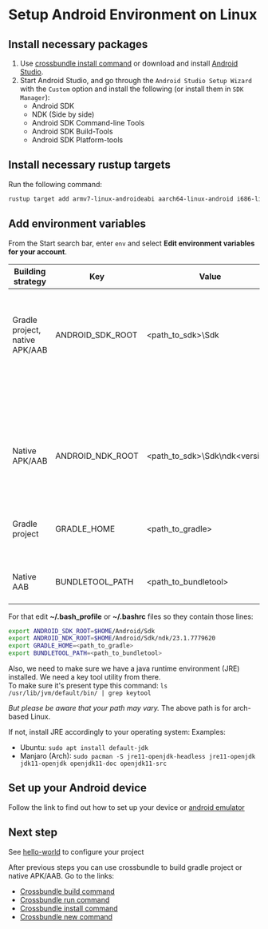 # Setup Android Environment on Linux

## Install necessary packages

1. Use [crossbundle install command](../crossbundle/command-install.md) or download and install [Android Studio](https://developer.android.com/studio).
2. Start Android Studio, and go through the `Android Studio Setup Wizard` with the `Custom` option and install the following (or install them in `SDK Manager`):
   - Android SDK
   - NDK (Side by side)
   - Android SDK Command-line Tools
   - Android SDK Build-Tools
   - Android SDK Platform-tools

## Install necessary rustup targets

Run the following command:

```sh
rustup target add armv7-linux-androideabi aarch64-linux-android i686-linux-android x86_64-linux-android
```

## Add environment variables

From the Start search bar, enter `env` and select **Edit environment variables for your account**.

| Building strategy | Key  | Value       | Description |
| ----------------- | ---- | ----------- | ------------|
| Gradle project, native APK/AAB| ANDROID_SDK_ROOT | <path_to_sdk>\Sdk |  Can be replaced with ANDROID_SDK_PATH and ANDROID_HOME. You might not install this env var if you used [crossbundle install](../crossbundle/command-install.md) to set up required packages |
|                               |                  |                   |  or just want to build native APK or native AAB |
| Native APK/AAB        | ANDROID_NDK_ROOT | <path_to_sdk>\Sdk\ndk\<version> | Can be replaced with ANDROID_NDK_PATH and NDK_HOME. You might not install this env var if you used [crossbundle install](../crossbundle/command-install.md) to set up required packages |
| Gradle project | GRADLE_HOME | <path_to_gradle> | Crossbow default build process requires installed Gradle on your PC. You can download it [here](https://services.gradle.org/distributions/) |
| Native AAB | BUNDLETOOL_PATH | <path_to_bundletool> | Download bundletool from the [`GitHub repository`](https://github.com/google/bundletool/releases) or use [crossbundle install](../crossbundle/command-install.md) |

For that edit **~/.bash_profile** or **~/.bashrc** files so they contain those lines:

```sh
export ANDROID_SDK_ROOT=$HOME/Android/Sdk
export ANDROID_NDK_ROOT=$HOME/Android/Sdk/ndk/23.1.7779620
export GRADLE_HOME=<path_to_gradle>
export BUNDLETOOL_PATH=<path_to_bundletool>
```

Also, we need to make sure we have a java runtime environment (JRE) installed. We need a key tool utility from there. <br/>
To make sure it's present type this command: `ls /usr/lib/jvm/default/bin/ | grep keytool`

_But please be aware that your path may vary._ The above path is for arch-based Linux.

If not, install JRE accordingly to your operating system:
Examples:

- Ubuntu: `sudo apt install default-jdk`
- Manjaro (Arch): `sudo pacman -S jre11-openjdk-headless jre11-openjdk jdk11-openjdk openjdk11-doc openjdk11-src`

## Set up your Android device

Follow the link to find out how to set up your device or [android emulator](./set-up-android-device.md)         

## Next step

See [hello-world](../tutorials/hello-world.md) to configure your project

After previous steps you can use crossbundle to build gradle project or native APK/AAB. Go to the links:  

- [Crossbundle build command](../crossbundle/command-build.md)
- [Crossbundle run command](../crossbundle/command-run.md)
- [Crossbundle install command](../crossbundle/command-install.md)
- [Crossbundle new command](../crossbundle/command-new.md)


